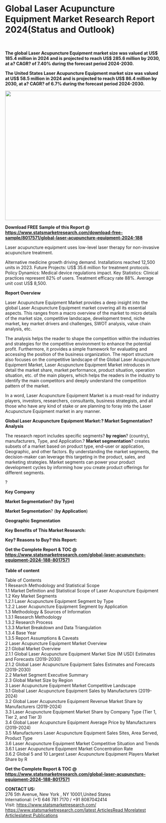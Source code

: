 <h1>Global Laser Acupuncture Equipment Market Research Report 2024(Status and Outlook)</h1><br/><p><strong>The global Laser Acupuncture Equipment market size was valued at US$ 185.4 million in 2024 and is projected to reach US$ 285.6 million by 2030, at a? <strong>CAGR</strong>? of 7.40% during the forecast period 2024-2030.</strong></p><p><strong>The United States Laser Acupuncture Equipment market size was valued at US$ 58.5 million in 2024 and is projected to reach US$ 86.4 million by 2030, at a? <strong>CAGR</strong>? of 6.7% during the forecast period 2024-2030.</strong></p><p><strong><img alt="" src="https://www.24marketreports.com/assets/report-images/LaserAcupunctureEquipment.png" style="height:418px; width:731px"></strong></p><p><strong>Download FREE Sample of this Report @ <a href="https://www.statsmarketresearch.com/download-free-sample/8017571/global-laser-acupuncture-equipment-2024-188">https://www.statsmarketresearch.com/download-free-sample/8017571/global-laser-acupuncture-equipment-2024-188</a></strong></p><p>Laser acupuncture equipment uses low-level laser therapy for non-invasive acupuncture treatment.</p><p>Alternative medicine growth driving demand. Installations reached 12,500 units in 2023. Future Projects: US$ 35.6 million for treatment protocols. Policy Dynamics: Medical device regulations impact. Key Statistics: Clinical practices represent 82% of users. Treatment efficacy rate 88%. Average unit cost US$ 8,500.</p><p><strong>Report Overview</strong></p><p>Laser Acupuncture Equipment Market provides a deep insight into the global Laser Acupuncture Equipment market covering all its essential aspects. This ranges from a macro overview of the market to micro details of the market size, competitive landscape, development trend, niche market, key market drivers and challenges, SWOT analysis, value chain analysis, etc.</p><p>The analysis helps the reader to shape the competition within the industries and strategies for the competitive environment to enhance the potential profit. Furthermore, it provides a simple framework for evaluating and accessing the position of the business organization. The report structure also focuses on the competitive landscape of the Global Laser Acupuncture Equipment Market, Laser Acupuncture Equipment Market introduces in detail the market share, market performance, product situation, operation situation, etc. of the main players, which helps the readers in the industry to identify the main competitors and deeply understand the competition pattern of the market.</p><p>In a word, Laser Acupuncture Equipment Market is a must-read for industry players, investors, researchers, consultants, business strategists, and all those who have any kind of stake or are planning to foray into the Laser Acupuncture Equipment market in any manner.</p><p><strong>Global Laser Acupuncture Equipment Market:? Market Segmentation? Analysis</strong></p><p>The research report includes specific segments? <strong>by region</strong>? (country), manufacturers, Type, and Application.? <strong>Market segmentation</strong>? creates subsets of a market based on product type, end-user or application, Geographic, and other factors. By understanding the market segments, the decision-maker can leverage this targeting in the product, sales, and marketing strategies. Market segments can power your product development cycles by informing how you create product offerings for different segments.</p><p>? </p><p><strong>Key Company</strong></p><p><strong>Market Segmentation? (by Type)</strong></p><p><strong>Market Segmentation</strong>? (<strong><strong>by Application</strong></strong>)</p><p><strong>Geographic Segmentation</strong></p><p><strong>Key Benefits of This Market Research:</strong></p><p><strong>Key? <strong>Reasons to Buy</strong>? this Report:</strong></p><div><b>Get the Complete Report & TOC @ <a href="https://www.statsmarketresearch.com/global-laser-acupuncture-equipment-2024-188-8017571">https://www.statsmarketresearch.com/global-laser-acupuncture-equipment-2024-188-8017571</a></b></div><br><b>Table of content</b><p>Table of Contents<br /> 1 Research Methodology and Statistical Scope<br /> 1.1 Market Definition and Statistical Scope of Laser Acupuncture Equipment<br /> 1.2 Key Market Segments<br /> 1.2.1 Laser Acupuncture Equipment Segment by Type<br /> 1.2.2 Laser Acupuncture Equipment Segment by Application<br /> 1.3 Methodology & Sources of Information<br /> 1.3.1 Research Methodology<br /> 1.3.2 Research Process<br /> 1.3.3 Market Breakdown and Data Triangulation<br /> 1.3.4 Base Year<br /> 1.3.5 Report Assumptions & Caveats<br /> 2 Laser Acupuncture Equipment Market Overview<br /> 2.1 Global Market Overview<br /> 2.1.1 Global Laser Acupuncture Equipment Market Size (M USD) Estimates and Forecasts (2019-2030)<br /> 2.1.2 Global Laser Acupuncture Equipment Sales Estimates and Forecasts (2019-2030)<br /> 2.2 Market Segment Executive Summary<br /> 2.3 Global Market Size by Region<br /> 3 Laser Acupuncture Equipment Market Competitive Landscape<br /> 3.1 Global Laser Acupuncture Equipment Sales by Manufacturers (2019-2024)<br /> 3.2 Global Laser Acupuncture Equipment Revenue Market Share by Manufacturers (2019-2024)<br /> 3.3 Laser Acupuncture Equipment Market Share by Company Type (Tier 1, Tier 2, and Tier 3)<br /> 3.4 Global Laser Acupuncture Equipment Average Price by Manufacturers (2019-2024)<br /> 3.5 Manufacturers Laser Acupuncture Equipment Sales Sites, Area Served, Product Type<br /> 3.6 Laser Acupuncture Equipment Market Competitive Situation and Trends<br /> 3.6.1 Laser Acupuncture Equipment Market Concentration Rate<br /> 3.6.2 Global 5 and 10 Largest Laser Acupuncture Equipment Players Market Share by R<br><div><b>Get the Complete Report & TOC @ <a href="https://www.statsmarketresearch.com/global-laser-acupuncture-equipment-2024-188-8017571">https://www.statsmarketresearch.com/global-laser-acupuncture-equipment-2024-188-8017571</a></b></div></p> <b>CONTACT US:</b><br>276 5th Avenue, New York , NY 10001,United States<br>International: (+1) 646 781 7170 / +91 8087042414<br>Visit: <a href="https://www.statsmarketresearch.com/">https://www.statsmarketresearch.com/</a><br><a href="https://gyeongbokgung.com">https://www.statsmarketresearch.com/</a><a href="https://hallyeomaritime.com">latest Articles</a><a href="https://jingwansa.com">Read More</a><a href=https://nguoiviet.jp/">latest Articles</a><a href="https://www.intelmarketresearch.com/">latest Publications</a>